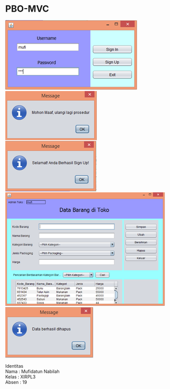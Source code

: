 # PBO-MVC
![img-1](https://github.com/MufidatunNabilah/PBO-MVC/blob/master/1.PNG)<br>
![img-1](https://github.com/MufidatunNabilah/PBO-MVC/blob/master/2.PNG)<br>
![img-1](https://github.com/MufidatunNabilah/PBO-MVC/blob/master/3.PNG)<br>
![img-1](https://github.com/MufidatunNabilah/PBO-MVC/blob/master/4.PNG)<br>
![img-1](https://github.com/MufidatunNabilah/PBO-MVC/blob/master/5.PNG)<br>

Identitas <br>
Nama  : Mufidatun Nabilah <br>
Kelas : XIRPL3 <br>
Absen : 19
